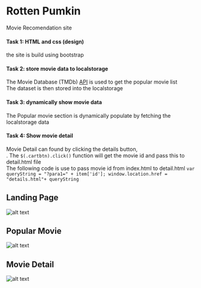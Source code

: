 # Rotten Pumkin
Movie Recomendation site
#### Task 1: HTML and css (design)
  the site is build using bootstrap
#### Task 2: store movie data to localstorage
  The Movie Database (TMDb) [API](https://www.themoviedb.org/documentation/api) is used to get the popular movie list<br>
  The dataset is then stored into the localstorage
#### Task 3: dynamically show movie data
  The Popular movie section is dynamically populate by fetching the localstorage data
#### Task 4: Show movie detail
  Movie Detail can found by clicking the details button,<br>.
  The `$(.cartbtn).click()` function will get the movie id and pass this to detail.html file <br>
  The following code is use to pass movie id from index.html to detail.html
  `var queryString = "?para1=" + item['id'];
   window.location.href = "details.html"+ queryString`


## Landing Page
![alt text](https://github.com/mirsahib/RottenPumkin/blob/Assignment1/screenshot/landingPanel.png "Landing page")

## Popular Movie
![alt text](https://github.com/mirsahib/RottenPumkin/blob/Assignment1/screenshot/popularMovie.png "Popular page")

## Movie Detail
![alt text](https://github.com/mirsahib/RottenPumkin/blob/Assignment1/screenshot/detail.png "Detail page")





